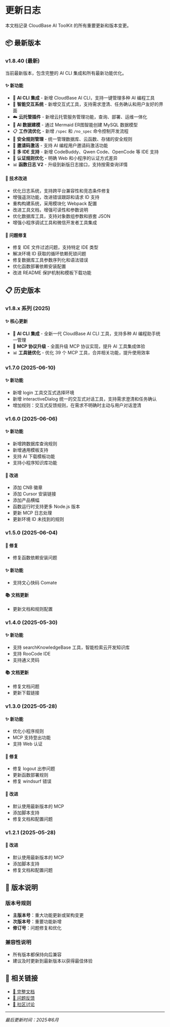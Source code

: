 # 更新日志

本文档记录 CloudBase AI ToolKit 的所有重要更新和版本变更。

## 📦 最新版本

### v1.8.40 (最新)

当前最新版本，包含完整的 AI CLI 集成和所有最新功能优化。

#### ✨ 新功能
- 🎉 **AI CLI 集成** - 新增 CloudBase AI CLI，支持一键管理多种 AI 编程工具
- 🎯 **智能交互系统** - 新增交互式工具，支持需求澄清、任务确认和用户友好的界面
- ☁️ **云托管插件** - 新增云托管服务管理功能，查询、部署、运维一体化
- 🤖 **AI 数据建模** - 通过 Mermaid ER图智能创建 MySQL 数据模型
- 📋 **工作流优化** - 新增 `/spec` 和 `/no_spec` 命令控制开发流程
- 🔐 **安全规则管理** - 统一管理数据库、云函数、存储的安全规则
- 🎁 **邀请码激活** - 支持 AI 编程用户邀请码激活功能
- 🔧 **多 IDE 支持** - 新增 CodeBuddy、Qwen Code、OpenCode 等 IDE 支持
- 📝 **认证规则优化** - 明确 Web 和小程序的认证方式差异
- 📊 **函数日志 V2** - 升级到新版日志接口，支持按需查询详情

#### 🔧 技术改进
- 优化日志系统，支持跨平台兼容性和竞态条件修复
- 增强遥测功能，改进错误跟踪和请求 ID 支持
- 重构构建系统，采用模块化 Webpack 配置
- 改进工具文档，增强可读性和参数说明
- 优化数据库工具，支持对象数组参数和嵌套 JSON
- 增强小程序调试工具和微信开发者工具集成

#### 🐛 问题修复
- 修复 IDE 文件过滤问题，支持特定 IDE 类型
- 解决环境 ID 获取的循环依赖死锁问题
- 修复数据库工具参数序列化和语法错误
- 优化函数部署依赖安装配置
- 改进 README 保护机制和模板下载功能

## 📋 历史版本

### v1.8.x 系列 (2025)

#### ✨ 核心更新
- 🎉 **AI CLI 集成** - 全新一代 CloudBase AI CLI 工具，支持多种 AI 编程助手统一管理
- 🔧 **MCP 协议升级** - 全面升级 MCP 协议实现，提升 AI 工具集成体验
- 📊 **工具链优化** - 优化 39 个 MCP 工具，合并相关功能，提升使用效率

### v1.7.0 (2025-06-10)

#### ✨ 新功能
- 新增 login 工具交互式选择环境
- 新增 interactiveDialog 统一的交互式对话工具，支持需求澄清和任务确认
- 增加规则：交互式反馈规则，在需求不明确时主动与用户对话澄清

### v1.6.0 (2025-06-06)

#### ✨ 新功能
- 新增跨数据库查询规则
- 新增通用模板支持
- 支持 AI 下载模板功能
- 支持小程序知识库功能

#### 🔧 改进
- 添加 CNB 徽章
- 添加 Cursor 安装链接
- 添加产品横幅
- 函数运行时支持更多 Node.js 版本
- 更新 MCP 日志处理
- 更新环境 ID 未找到的规则

### v1.5.0 (2025-06-04)

#### 🐛 修复
- 修复函数依赖安装问题

#### ✨ 新功能
- 支持文心快码 Comate

#### 📚 文档更新
- 更新文档和规则配置

### v1.4.0 (2025-05-30)

#### ✨ 新功能
- 支持 searchKnowledgeBase 工具，智能检索云开发知识库
- 支持 RooCode IDE
- 支持通义灵码

#### 📚 文档更新
- 修复文档问题
- 更新下载链接

### v1.3.0 (2025-05-28)

#### ✨ 新功能
- 优化小程序规则
- MCP 支持登出功能
- 支持 Web 认证

#### 🐛 修复
- 修复 logout 出参问题
- 更新函数部署规则
- 修复 windsurf 错误

#### 🔧 改进
- 默认使用最新版本的 MCP
- 添加脚本支持
- 修复文档和配置问题

### v1.2.1 (2025-05-28)

#### 🔧 改进
- 默认使用最新版本的 MCP
- 添加脚本支持
- 修复文档和配置问题

## 📖 版本说明

### 版本号规则
- **主版本号**：重大功能更新或架构变更
- **次版本号**：重要功能新增
- **修订号**：问题修复和优化

### 兼容性说明
- 所有版本都保持向后兼容
- 建议及时更新到最新版本以获得最佳体验

## 🔗 相关链接

- [📖 完整文档](https://docs.cloudbase.net/ai/cloudbase-ai-toolkit/)
- [🐛 问题反馈](https://github.com/TencentCloudBase/CloudBase-AI-ToolKit/issues)
- [💬 社区讨论](https://github.com/TencentCloudBase/CloudBase-AI-ToolKit/discussions)

---

*最后更新时间：2025年6月*
